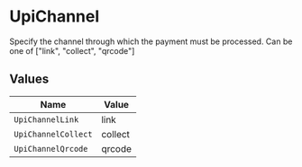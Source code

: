 # UpiChannel

Specify the channel through which the payment must be processed. Can be one of ["link", "collect", "qrcode"]


## Values

| Name                | Value               |
| ------------------- | ------------------- |
| `UpiChannelLink`    | link                |
| `UpiChannelCollect` | collect             |
| `UpiChannelQrcode`  | qrcode              |
